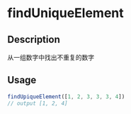 # findUniqueElement

## Description
从一组数字中找出不重复的数字

## Usage
```javascript
findUpiqueElement([1, 2, 3, 3, 3, 4])
// output [1, 2, 4]
```